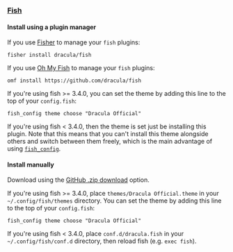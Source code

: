 ### [Fish](http://fishshell.com)

#### Install using a plugin manager

If you use [Fisher](https://github.com/jorgebucaran/fisher) to manage your `fish` plugins:

```
fisher install dracula/fish
```

If you use [Oh My Fish](https://github.com/oh-my-fish/oh-my-fish) to manage your `fish` plugins:

```
omf install https://github.com/dracula/fish
```

If you're using fish >= 3.4.0, you can set the theme by adding this line to the top of your `config.fish`:

```
fish_config theme choose "Dracula Official"
```

If you're using fish < 3.4.0, then the theme is set just be installing this plugin. Note that this means that you can't install this theme alongside others and switch between them freely, which is the main advantage of using [`fish_config`](https://fishshell.com/docs/current/cmds/fish_config.html).

#### Install manually

Download using the [GitHub .zip download](https://github.com/dracula/fish/archive/master.zip) option.

If you're using fish >= 3.4.0, place `themes/Dracula Official.theme` in your `~/.config/fish/themes` directory. You can set the theme by adding this line to the top of your `config.fish`:

```
fish_config theme choose "Dracula Official"
```

If you're using fish < 3.4.0, place `conf.d/dracula.fish` in your `~/.config/fish/conf.d` directory, then reload fish (e.g. `exec fish`).
